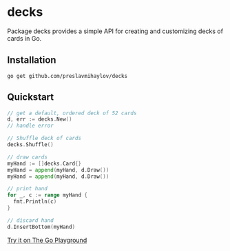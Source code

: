 # decks

Package decks provides a simple API for creating and customizing decks of cards in Go.

## Installation
```
go get github.com/preslavmihaylov/decks
```

## Quickstart
```go
// get a default, ordered deck of 52 cards
d, err := decks.New()
// handle error

// Shuffle deck of cards
decks.Shuffle()

// draw cards
myHand := []decks.Card{}
myHand = append(myHand, d.Draw())
myHand = append(myHand, d.Draw())

// print hand
for _, c := range myHand {
  fmt.Println(c)
}

// discard hand
d.InsertBottom(myHand)
```

[Try it on The Go Playground](https://play.golang.org/p/0NS_9C5DlYU)
